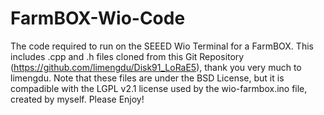 # FarmBOX-Wio-Code
The code required to run on the SEEED Wio Terminal for a FarmBOX.
This includes .cpp and .h files cloned from this Git Repository (https://github.com/limengdu/Disk91_LoRaE5), thank you very much to limengdu.
Note that these files are under the BSD License, but it is compadible with the LGPL v2.1 license used by the wio-farmbox.ino file, created by myself.
Please Enjoy!

